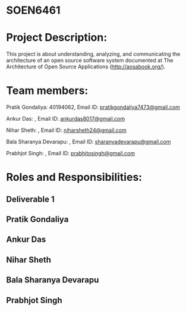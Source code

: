 # SOEN6461 

# Project Description:

This project is about understanding, analyzing, and communicating the architecture of an open source software system documented at The Architecture of Open Source
Applications (http://aosabook.org/). 

# Team members:

Pratik Gondaliya: 40194062, Email ID: pratikgondaliya7473@gmail.com

Ankur Das: , Email ID: ankurdas8017@gmail.com

Nihar Sheth: , Email ID: niharsheth24@gmail.com

Bala Sharanya Devarapu: , Email ID: sharanyadevarapu@gmail.com

Prabhjot Singh: , Email ID: prabhjtosingh@gmail.com

# Roles and Responsibilities:

 ## Deliverable 1

## Pratik Gondaliya


## Ankur Das


## Nihar Sheth


## Bala Sharanya Devarapu


## Prabhjot Singh



